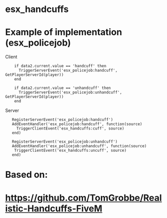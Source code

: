 # esx_handcuffs
# Example of implementation (esx_policejob)

Client
```
    if data2.current.value == 'handcuff' then
      TriggerServerEvent('esx_policejob:handcuff', GetPlayerServerId(player))
    end

    if data2.current.value == 'unhandcuff' then
      TriggerServerEvent('esx_policejob:unhandcuff', GetPlayerServerId(player))
    end
 ```
 
Server
 ```
    RegisterServerEvent('esx_policejob:handcuff')
    AddEventHandler('esx_policejob:handcuff', function(source)
      TriggerClientEvent('esx_handcuffs:cuff', source)
    end)

    RegisterServerEvent('esx_policejob:unhandcuff')
    AddEventHandler('esx_policejob:unhandcuff', function(source)
     TriggerClientEvent('esx_handcuffs:uncuff', source)
    end)
```

# Based on:
# https://github.com/TomGrobbe/Realistic-Handcuffs-FiveM
